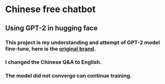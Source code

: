 # Chinese free chatbot
## Using GPT-2 in hugging face
### This project is my understanding and attempt of GPT-2 model fine-tune, here is the [original brand](https://github.com/yangjianxin1/GPT2-chitchat).
### I changed the Chinese Q&A to English. 
### The model did not converge can continue training. 
